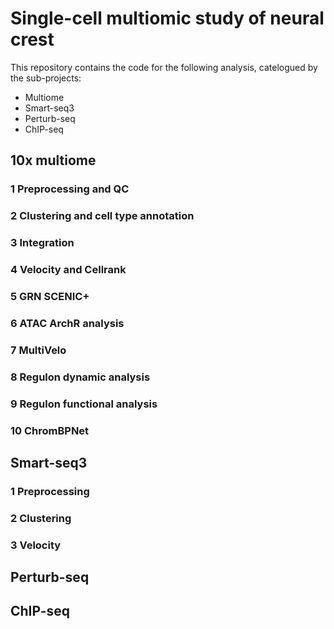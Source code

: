 # Single-cell multiomic study of neural crest

This repository contains the code for the following analysis, catelogued by the sub-projects:
* Multiome
* Smart-seq3
* Perturb-seq
* ChIP-seq

## 10x multiome

### 1 Preprocessing and QC

### 2 Clustering and cell type annotation

### 3 Integration

### 4 Velocity and Cellrank

### 5 GRN SCENIC+


### 6 ATAC ArchR analysis

### 7 MultiVelo

### 8 Regulon dynamic analysis

### 9 Regulon functional analysis

### 10 ChromBPNet


## Smart-seq3

### 1 Preprocessing

### 2 Clustering


### 3 Velocity


## Perturb-seq


## ChIP-seq
